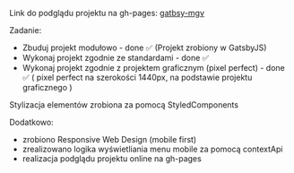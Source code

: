 Link do podglądu projektu na gh-pages: [gatbsy-mgv](https://yauhentretsyak.github.io/gatbsy-mgv/)

Zadanie:

- Zbuduj projekt modułowo - done ✅  (Projekt zrobiony w GatsbyJS)
- Wykonaj projekt zgodnie ze standardami - done ✅
- Wykonaj projekt zgodnie z projektem graficznym (pixel perfect) - done ✅ ( pixel perfect na szerokości 1440px, na podstawie projektu graficznego ) <br>

Stylizacja elementów zrobiona za pomocą StyledComponents<br>

Dodatkowo: 

- zrobiono Responsive Web Design (mobile first)
- zrealizowano logika wyświetliania menu mobile za pomocą contextApi
- realizacja podglądu projektu online na gh-pages
